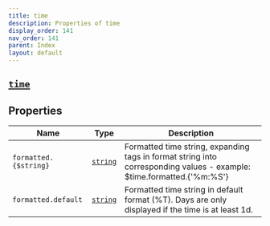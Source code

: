 ```yaml
---
title: time
description: Properties of time
display_order: 141
nav_order: 141
parent: Index
layout: default
---
```


##  [`time`](./time.html) 


## Properties

| Name | Type | Description |
|------|------|-------------|
| `formatted.{$string}` | [`string`](./string.html) | Formatted time string, expanding tags in format string into corresponding values - example: $time.formatted.{'%m:%S'} |
| `formatted.default` | [`string`](./string.html) | Formatted time string in default format (%T). Days are only displayed if the time is at least 1d. |



